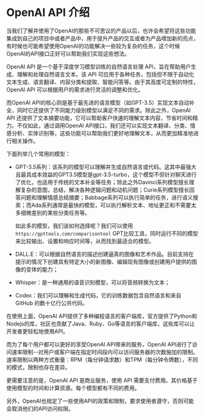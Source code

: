 # OpenAI API 介绍

当我们了解并使用了OpenAI的那些不可思议的产品以后，也许会希望将这些功能集成到自己的项目中或者产品中，用于提升产品的交互或者为产品增加新的亮点，有时候也可能希望使用OpenAI的功能解决一些较为复杂的任务，这个时候OpenAI的API接口正好可以帮助我们实现这些想法。

OpenAI API 是一个基于深度学习模型训练的自然语言处理 API，旨在帮助用户生成、理解和处理自然语言文本。该 API 可应用于各种任务，包括但不限于自动化文本生成、语言翻译、内容分类和提取、智能问答等。由于其高度可定制的特性，OpenAI API 可以根据用户的需求进行灵活的调整和优化。

而OpenAI API的核心则是基于最先进的语言模型（如GPT-3.5）实现文本自动补全，同时它还提供了不同能力级别模型以满足不同的需求。除此之外，OpenAI API 还提供了文本摘要功能，它可以帮助客户快速的理解文本内容，节省时间和精力。不仅如此，通过调用OpenAI API接口，我们还可以实现文本翻译、分类、情感分析、实体识别等，这些功能可以帮助我们更好地理解文本，从而更加精准地进行相关操作。

下面列举几个常用的模型：

* GPT-3.5系列：该系列的模型可以理解并生成自然语言或代码。这其中最强大且最具成本效益的GPT3.5模型是gpt-3.5-turbo，这个模型不但针对聊天进行了优化，也适用于传统的文本补全等任务；除此之外Davinci系列模型擅长理解复杂的意图，总结，解决各种逻辑问题和动机问题；Curie系列模型擅长回答问题和理解情感总结摘要；Babbage系列可以执行简单的任务，进行语义搜索；而Ada系列通常是最快的模型，可以执行解析文本、地址更正和不需要太多细微差别的某些分类任务等。
  
  如此多的模型，我们该如何选择呢？我们可以使用`https://gpttools.com/comparisontool` GPT比较工具，同时运行不同的模型来比较输出、设置和响应时间等，从而找到最适合的模型。
  
* DALL.E：可以根据自然语言的描述创建逼真的图像和艺术作品。目前支持在提示的情况下创建具有特定大小的新图像、编辑现有图像或创建用户提供的图像的变体的能力；
* Whisper：是一种通用的语音识别模型，可以将音频转换为文本；
* Codex：我们可以理解和生成代码，它的训练数据包含自然语言和来自 GitHub 的数十亿行公共代码。

在使用上面，OpenAI API提供了多种编程语言的客户端库，官方提供了Python和Nodejs的库，社区也贡献了Java、Ruby、Go等语言的客户端库，这些库可以让开发者更轻松地使用API。

而为了每个用户都可以更好的享受OpenAI API带来的服务，OpenAI API进行了访问速率限制--对用户或客户端在指定时间段内可以访问服务器的次数施加的限制。速率限制以两种方式衡量：RPM（每分钟请求数）和TPM（每分钟令牌数），不同的模式，限制也存在差异。

更需要注意的是，OpenAI API 是商业服务，使用 API 需要支付费用。其价格基于使用模型的时间和计算资源。每个模型都有不同的费用。

另外，OpenAI也规定了一些使用API的政策和限制，要求使用者遵守，否则可能会取消他们的API访问权限。